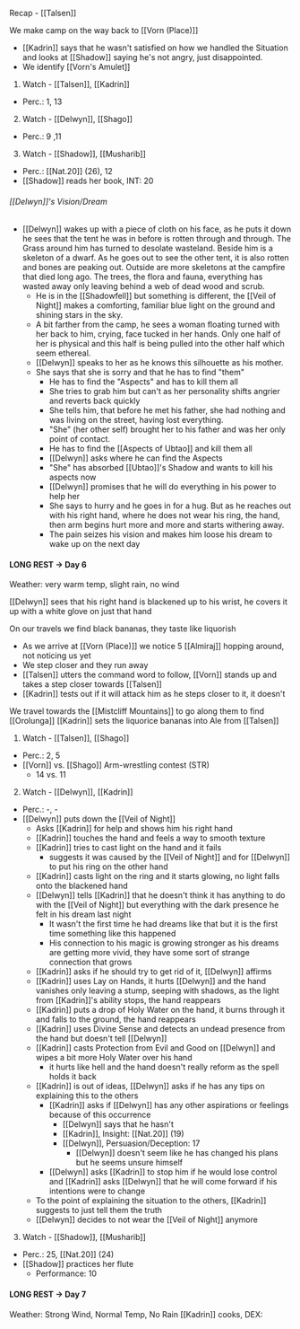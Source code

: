 Recap - [[Talsen]]

We make camp on the way back to [[Vorn (Place)]]
- [[Kadrin]] says that he wasn't satisfied on how we handled the Situation and looks at [[Shadow]] saying he's not angry, just disappointed.
- We identify [[Vorn's Amulet]]
1. Watch - [[Talsen]], [[Kadrin]]
- Perc.: 1, 13

2. Watch - [[Delwyn]], [[Shago]]
- Perc.: 9 ,11

3. Watch -  [[Shadow]], [[Musharib]]
- Perc.: [[Nat.20]] (26), 12
- [[Shadow]] reads her book, INT: 20

###### [[Delwyn]]'s Vision/Dream
- [[Delwyn]] wakes up with a piece of cloth on his face, as he puts it down he sees that the tent he was in before is rotten through and through. The Grass around him has turned to desolate wasteland. Beside him is a skeleton of a dwarf. As he goes out to see the other tent, it is also rotten and bones are peaking out. Outside are more skeletons at the campfire that died long ago. The trees, the flora and fauna, everything has wasted away only leaving behind a web of dead wood and scrub.
	- He is in the [[Shadowfell]] but something is different, the [[Veil of Night]] makes a comforting, familiar blue light on the ground and shining stars in the sky.
	- A bit farther from the camp, he sees a woman floating turned with her back to him, crying, face tucked in her hands. Only one half of her is physical and this half is being pulled into the other half which seem ethereal.
	- [[Delwyn]] speaks to her as he knows this silhouette as his mother.
	- She says that she is sorry and that he has to find "them"
		- He has to find the "Aspects" and has to kill them all
		- She tries to grab him but can't as her personality shifts angrier and reverts back quickly
		- She tells him, that before he met his father, she had nothing and was living on the street, having lost everything.
		- "She" (her other self) brought her to his father and was her only point of contact.
		- He has to find the [[Aspects of Ubtao]] and kill them all
		- [[Delwyn]] asks where he can find the Aspects
		- "She" has absorbed [[Ubtao]]'s Shadow and wants to kill his aspects now
		- [[Delwyn]] promises that he will do everything in his power to help her
		- She says to hurry and he goes in for a hug. But as he reaches out with his right hand, where he does not wear his ring, the hand,  then arm begins hurt more and more and starts withering away.
		- The pain seizes his vision and makes him loose his dream to wake up on the next day

#### LONG REST -> Day 6
Weather: very warm temp, slight rain, no wind

[[Delwyn]] sees that his right hand is blackened up to his wrist, he covers it up with a white glove on just that hand

On our travels we find black bananas, they taste like liquorish
- As we arrive at [[Vorn (Place)]] we notice 5 [[Almiraj]] hopping around, not noticing us yet
- We step closer and they run away
- [[Talsen]] utters the command word to follow, [[Vorn]] stands up and takes a step closer towards [[Talsen]]
- [[Kadrin]] tests out if it will attack him as he steps closer to it, it doesn't

We travel towards the [[Mistcliff Mountains]] to go along them to find [[Orolunga]]
[[Kadrin]] sets the liquorice bananas into Ale from [[Talsen]]

1. Watch - [[Talsen]], [[Shago]]
- Perc.: 2, 5
- [[Vorn]] vs. [[Shago]] Arm-wrestling contest (STR)
	- 14 vs. 11

2. Watch - [[Delwyn]], [[Kadrin]]
- Perc.: -, -
- [[Delwyn]] puts down the [[Veil of Night]]
	- Asks [[Kadrin]] for help and shows him his right hand
	- [[Kadrin]] touches the hand and feels a way to smooth texture
	- [[Kadrin]] tries to cast light on the hand and it fails
		- suggests it was caused by the [[Veil of Night]] and for [[Delwyn]] to put his ring on the other hand
	- [[Kadrin]] casts light on the ring and it starts glowing, no light falls onto the blackened hand
	- [[Delwyn]] tells [[Kadrin]] that he doesn't think it has anything to do with the [[Veil of Night]] but everything with the dark presence he felt in his dream last night
		- It wasn't the first time he had dreams like that but it is the first time something like this happened
		- His connection to his magic is growing stronger as his dreams are getting more vivid, they have some sort of strange connection that grows
	- [[Kadrin]] asks if he should try to get rid of it, [[Delwyn]] affirms
	- [[Kadrin]] uses Lay on Hands, it hurts [[Delwyn]] and the hand vanishes only leaving a stump, seeping with shadows, as the light from [[Kadrin]]'s ability stops, the hand reappears
	- [[Kadrin]] puts a drop of Holy Water on the hand, it burns through it and falls to the ground, the hand reappears
	- [[Kadrin]] uses Divine Sense and detects an undead presence from the hand but doesn't tell [[Delwyn]]
	- [[Kadrin]] casts Protection from Evil and Good on [[Delwyn]] and wipes a bit more Holy Water over his hand
		- it hurts like hell and the hand doesn't really reform as the spell holds it back
	- [[Kadrin]] is out of ideas, [[Delwyn]] asks if he has any tips on explaining this to the others
		- [[Kadrin]] asks if [[Delwyn]] has any other aspirations or feelings  because of this occurrence
			- [[Delwyn]] says that he hasn't
			- [[Kadrin]], Insight: [[Nat.20]] (19)
			- [[Delwyn]], Persuasion/Deception: 17
				- [[Delwyn]] doesn't seem like he has changed his plans but he seems unsure himself
		- [[Delwyn]] asks [[Kadrin]] to stop him if he would lose control and [[Kadrin]] asks [[Delwyn]] that he will come forward if his intentions were to change
	- To the point of explaining the situation to the others, [[Kadrin]] suggests to just tell them the truth
	- [[Delwyn]] decides to not wear the [[Veil of Night]] anymore

3. Watch -  [[Shadow]], [[Musharib]]
- Perc.: 25, [[Nat.20]] (24)
- [[Shadow]] practices her flute
	- Performance: 10

#### LONG REST -> Day 7
Weather: Strong Wind, Normal Temp, No Rain
[[Kadrin]] cooks, DEX: 